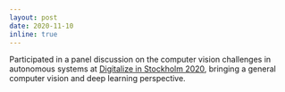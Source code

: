 ```yaml
---
layout: post
date: 2020-11-10
inline: true
---
```


Participated in a panel discussion on the computer vision challenges in autonomous systems at [Digitalize in Stockholm 2020](https://digitalizeinstockholm2020.se/), bringing a general computer vision and deep learning perspective.
